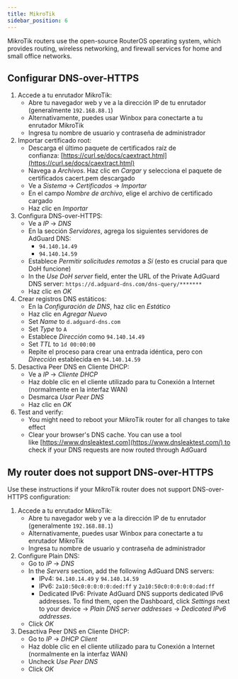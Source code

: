 ```yaml
---
title: MikroTik
sidebar_position: 6
---
```


MikroTik routers use the open-source RouterOS operating system, which provides routing, wireless networking, and firewall services for home and small office networks.

## Configurar DNS-over-HTTPS

1. Accede a tu enrutador MikroTik:
   - Abre tu navegador web y ve a la dirección IP de tu enrutador (generalmente `192.168.88.1`)
   - Alternativamente, puedes usar Winbox para conectarte a tu enrutador MikroTik
   - Ingresa tu nombre de usuario y contraseña de administrador
2. Importar certificado root:
   - Descarga el último paquete de certificados raíz de confianza: [https://curl.se/docs/caextract.html](https://curl.se/docs/caextract.html)
   - Navega a _Archivos_. Haz clic en _Cargar_ y selecciona el paquete de certificados cacert.pem descargado
   - Ve a _Sistema_ → _Certificados_ → _Importar_
   - En el campo _Nombre de archivo_, elige el archivo de certificado cargado
   - Haz clic en _Importar_
3. Configura DNS-over-HTTPS:
   - Ve a _IP_ → _DNS_
   - En la sección _Servidores_, agrega los siguientes servidores de AdGuard DNS:
     - `94.140.14.49`
     - `94.140.14.59`
   - Establece _Permitir solicitudes remotas_ a _Sí_ (esto es crucial para que DoH funcione)
   - In the _Use DoH server_ field, enter the URL of the Private AdGuard DNS server: `https://d.adguard-dns.com/dns-query/*******`
   - Haz clic en _OK_
4. Crear registros DNS estáticos:
   - En la _Configuración de DNS_, haz clic en _Estático_
   - Haz clic en _Agregar Nuevo_
   - Set _Name_ to `d.adguard-dns.com`
   - Set _Type_ to `A`
   - Establece _Dirección_ como `94.140.14.49`
   - Set _TTL_ to `1d 00:00:00`
   - Repite el proceso para crear una entrada idéntica, pero con _Dirección_ establecida en `94.140.14.59`
5. Desactiva Peer DNS en Cliente DHCP:
   - Ve a _IP_ → _Cliente DHCP_
   - Haz doble clic en el cliente utilizado para tu Conexión a Internet (normalmente en la interfaz WAN)
   - Desmarca _Usar Peer DNS_
   - Haz clic en _OK_
6. Test and verify:
   - You might need to reboot your MikroTik router for all changes to take effect
   - Clear your browser's DNS cache. You can use a tool like [https://www.dnsleaktest.com](https://www.dnsleaktest.com/) to check if your DNS requests are now routed through AdGuard

## My router does not support DNS-over-HTTPS

Use these instructions if your MikroTik router does not support DNS-over-HTTPS configuration:

1. Accede a tu enrutador MikroTik:
   - Abre tu navegador web y ve a la dirección IP de tu enrutador (generalmente `192.168.88.1`)
   - Alternativamente, puedes usar Winbox para conectarte a tu enrutador MikroTik
   - Ingresa tu nombre de usuario y contraseña de administrador
2. Configure Plain DNS:
   - Go to _IP_ → _DNS_
   - In the _Servers_ section, add the following AdGuard DNS servers:
     - IPv4: `94.140.14.49` y `94.140.14.59`
     - IPv6: `2a10:50c0:0:0:0:0:ded:ff` y `2a10:50c0:0:0:0:0:dad:ff`
     - Dedicated IPv6: Private AdGuard DNS supports dedicated IPv6 addresses. To find them, open the Dashboard, click _Settings_ next to your device → _Plain DNS server addresses_ → _Dedicated IPv6 addresses_.
   - Click _OK_
3. Desactiva Peer DNS en Cliente DHCP:
   - Go to _IP_ → _DHCP Client_
   - Haz doble clic en el cliente utilizado para tu Conexión a Internet (normalmente en la interfaz WAN)
   - Uncheck _Use Peer DNS_
   - Click _OK_
